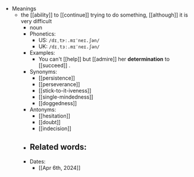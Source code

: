 - Meanings
	- the [[ability]] to [[continue]] trying to do something, [[although]] it is very difficult
		- noun
		- Phonetics:
			- US: `/dɪˌtɝː.mɪˈneɪ.ʃən/`
			- UK: `/dɪˌtɜː.mɪˈneɪ.ʃən/`
		- Examples:
			- You can't [[help]] but [[admire]] her **determination** to [[succeed]] .
		- Synonyms:
			- [[persistence]]
			- [[perseverance]]
			- [[stick-to-it-iveness]]
			- [[single-mindedness]]
			- [[doggedness]]
		- Antonyms:
			- [[hesitation]]
			- [[doubt]]
			- [[indecision]]
		- Related words:
			-
		- Dates:
			- [[Apr 6th, 2024]]